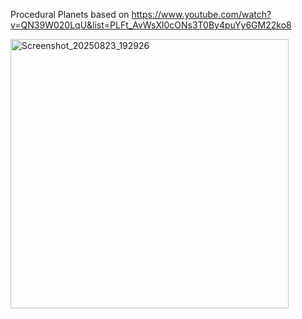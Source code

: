 Procedural Planets based on https://www.youtube.com/watch?v=QN39W020LqU&list=PLFt_AvWsXl0cONs3T0By4puYy6GM22ko8

<img width="445" height="431" alt="Screenshot_20250823_192926" src="https://github.com/user-attachments/assets/09f42804-7c21-45d8-a332-7ad123b1e231" />
